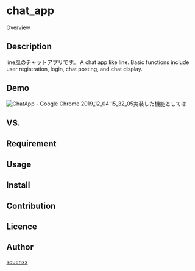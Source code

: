 chat_app
====

Overview

## Description
line風のチャットアプリです。
A chat app like line. Basic functions include user registration, login, chat posting, and chat display.

## Demo
![ChatApp - Google Chrome 2019_12_04 15_32_05](https://user-images.githubusercontent.com/38451133/70120548-3788f880-16b0-11ea-8420-b9acfd7ea4f9.png)実装した機能としては

## VS. 

## Requirement

## Usage

## Install

## Contribution

## Licence

## Author

[souenxx](https://github.com/souenxx)
